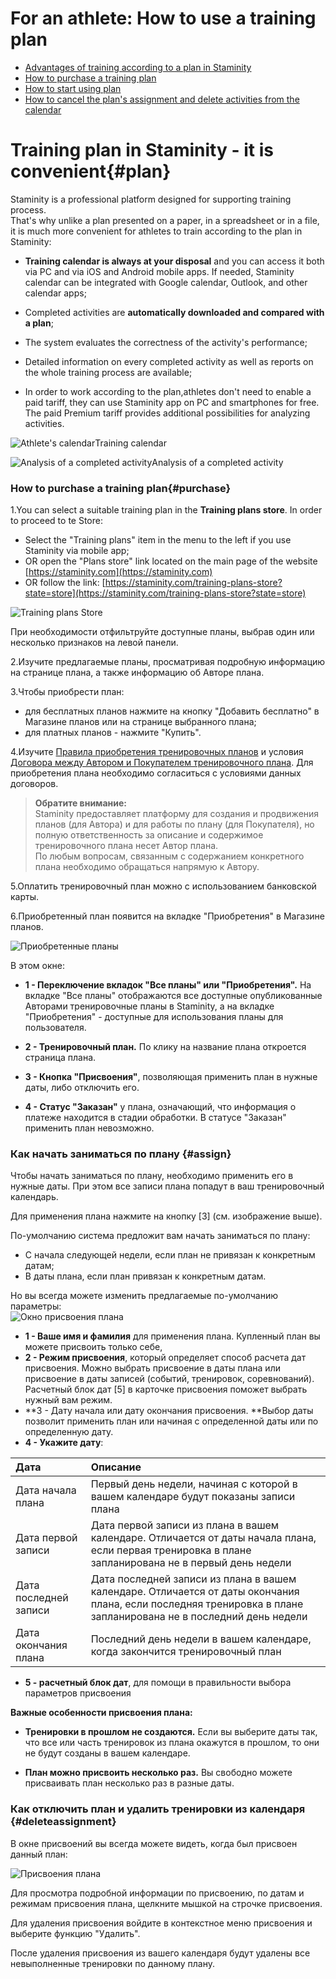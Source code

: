 # For an athlete: How to use a training plan

* [Advantages of training according to a plan in Staminity](#plan)
* [How to purchase a training plan](#purchase)
* [How to start using plan](#assign)
* [How to cancel the plan's assignment and delete activities from the calendar](#deleteassignment)

# Training plan in Staminity - it is convenient{#plan}

Staminity is a professional platform designed for supporting training process.   
That's why unlike a plan presented on a paper, in a spreadsheet or in a file, it is much more convenient for athletes to train according to the plan in Staminity:
* **Training calendar is always at your disposal** and you can access it both via PC and via iOS and Android mobile apps. If needed, Staminity calendar can be integrated with Google calendar, Outlook, and other calendar apps;

* Completed activities are **automatically downloaded and compared with a plan**;

* The system evaluates the correctness of the activity's performance;

* Detailed information on every completed activity as well as reports on the whole training process are available;

* In order to work according to the plan,athletes don't need to enable a paid tariff, they can use Staminity app on PC and smartphones for free. The paid Premium tariff provides additional possibilities for analyzing activities.

![Athlete's calendar](https://lh6.googleusercontent.com/TEQ-FWDz6mhZm4o7MLHPRSjLPf9trojZbAQuQ6V2EBI1yx8dkwdWoOKC2H7_uDCQz6jTi_dmbLo-4ZoBdlESQq2MBsw_BNsC9CYJo4pLtmE7ESuE0W9e1lUVrIAqQX3_eR0UEguN)Training calendar

![Analysis of a completed activity](https://lh6.googleusercontent.com/QvFA0Sp4gMuYIZi3kfhRMw2UBbVyBzi2UlvhZpfBVY8-2gW2MVALK1_B2F5I4y_jqeGeiEssZ3Hk7jXogVpuUab0KEq7hxgkGMLpDU_3pE_5SimdiJWEjUTGMzmZjzsvFCptEVKX)Analysis of a completed activity

### How to purchase a training plan{#purchase}

1.You can select a suitable training plan in the **Training plans store**. In order to proceed to te Store:

* Select the "Training plans" item in the menu to the left if you use Staminity via mobile app;
* OR open the "Plans store" link located on the main page of the website [https://staminity.com](https://staminity.com)
* OR follow the link: [https://staminity.com/training-plans-store?state=store](https://staminity.com/training-plans-store?state=store)

![Training plans Store](https://264710.selcdn.ru/assets/images/_new/training-plan/training-plan-store.png)

При необходимости отфильтруйте доступные планы, выбрав один или несколько признаков на левой панели.

2.Изучите предлагаемые планы, просматривая подробную информацию на странице плана, а также информацию об Авторе плана.

3.Чтобы приобрести план:

* для бесплатных планов нажмите на кнопку "Добавить бесплатно" в Магазине планов или на странице выбранного плана;
* для платных планов - нажмите "Купить". 

4.Изучите [Правила приобретения тренировочных планов](https://legal.staminity.com/ru/offer-plan-buyer.html) и условия [Договора между Автором и Покупателем тренировочного плана](https://legal.staminity.com/ru/offer-author-buyer.html).  Для приобретения плана необходимо согласиться с условиями данных договоров.

> **Обратите внимание:**  
> Staminity предоставляет платформу для создания и продвижения планов \(для Автора\) и для работы по плану \(для Покупателя\), но полную ответственность за описание и содержимое тренировочного плана несет Автор плана.   
> По любым вопросам, связанным с содержанием конкретного плана необходимо обращаться напрямую к Автору.

5.Оплатить тренировочный план можно с использованием банковской карты.

6.Приобретенный план появится на вкладке "Приобретения" в Магазине планов.

![Приобретенные планы](https://264710.selcdn.ru/assets/images/_new/training-plan/training-plan-purchases-navigation2.png)

В этом окне:

* **1 - Переключение вкладок "Все планы" или "Приобретения".** На вкладке "Все планы" отображаются все доступные опубликованные Авторами тренировочные планы в Staminity, а на вкладке "Приобретения" - доступные для использования планы для пользователя.

* **2 - Тренировочный план.** По клику на название плана откроется страница плана.

* **3 - Кнопка "Присвоения"**, позволяющая применить план в нужные даты, либо отключить его.

* **4 - Статус "Заказан"** у плана, означающий, что информация о платеже находится в стадии обработки. В статусе "Заказан" применить план невозможно.

### Как начать заниматься по плану {#assign}

Чтобы начать заниматься по плану, необходимо применить его в нужные даты. При этом все записи плана попадут в ваш тренировочный календарь.

Для применения плана нажмите на кнопку \[3\] \(см. изображение выше\).

По-умолчанию система предложит вам начать заниматься по плану:

* С начала следующей недели, если план не привязан к конкретным датам;
* В даты плана, если план привязан к конкретным датам.

Но вы всегда можете изменить предлагаемые по-умолчанию параметры:  
![Окно присвоения плана](https://264710.selcdn.ru/assets/images/_new/methodology/tp-assignment-window.png)

* **1 - Ваше имя и фамилия** для применения плана. Купленный план вы можете присвоить только себе,
* **2 - Режим присвоения**, который определяет способ расчета дат присвоения. Можно выбрать присвоение в даты плана или присвоение в даты записей \(событий, тренировок, соревнований\). Расчетный блок дат \[5\] в карточке присвоения поможет выбрать нужный вам режим.
* **3 - Дату начала или дату окончания присвоения. **Выбор даты позволит применить план или начиная с определенной даты или по определенную дату. 
* **4 - Укажите дату**:

| Дата | Описание |
| :--- | :--- |
| Дата начала плана | Первый день недели, начиная с которой в вашем календаре будут показаны записи плана |
| Дата первой записи | Дата первой записи из плана в вашем календаре. Отличается от даты начала плана, если первая тренировка в плане запланирована не в первый день недели |
| Дата последней записи | Дата последней записи из плана в вашем календаре. Отличается от даты окончания плана, если последняя тренировка в плане запланирована не в последний день недели |
| Дата окончания плана | Последний день недели в вашем календаре, когда закончится тренировочный план |

* **5 - расчетный блок дат**, для помощи в правильности выбора параметров присвоения 

**Важные особенности присвоения плана:**

* **Тренировки в прошлом не создаются.** Если вы выберите даты так, что все или часть тренировок из плана окажутся в прошлом, то они не будут созданы в вашем календаре.

* **План можно присвоить несколько раз.** Вы свободно можете присваивать план несколько раз в разные даты.

### Как отключить план и удалить тренировки из календаря {#deleteassignment}

В окне присвоений вы всегда можете видеть, когда был присвоен данный план:

![Присвоения плана](https://264710.selcdn.ru/assets/images/_new/methodology/tp-assignments.png)

Для просмотра подробной информации по присвоению, по датам и режимам присвоения плана, щелкните мышкой на строчке присвоения.

Для удаления присвоения войдите в контекстное меню присвоения и выберите функцию "Удалить".

После удаления присвоения из вашего календаря будут удалены все невыполненные тренировки по данному плану.

